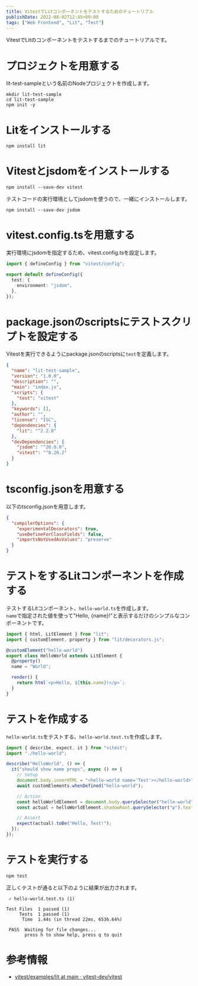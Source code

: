 ```yaml
---
title: VitestでLitコンポーネントをテストするためのチュートリアル
publishDate: 2022-08-02T12:45+09:00
tags: ["Web Frontend", "Lit", "Test"]
---
```


VitestでLitのコンポーネントをテストするまでのチュートリアルです。

# プロジェクトを用意する

lit-test-sampleという名前のNodeプロジェクトを作成します。

```
mkdir lit-test-sample
cd lit-test-sample
npm init -y
```

# Litをインストールする

```
npm install lit
```

# Vitestとjsdomをインストールする

```
npm install --save-dev vitest
```

テストコードの実行環境としてjsdomを使うので、一緒にインストールします。

```
npm install --save-dev jsdom
```

# vitest.config.tsを用意する

実行環境にjsdomを指定するため、vitest.config.tsを設定します。

```typescript
import { defineConfig } from "vitest/config";

export default defineConfig({
  test: {
    environment: "jsdom",
  },
});
```

# package.jsonのscriptsにテストスクリプトを設定する

Vitestを実行できるようにpackage.jsonのscriptsに`test`を定義します。

```json
{
  "name": "lit-test-sample",
  "version": "1.0.0",
  "description": "",
  "main": "index.js",
  "scripts": {
    "test": "vitest"
  },
  "keywords": [],
  "author": "",
  "license": "ISC",
  "dependencies": {
    "lit": "^2.2.8"
  },
  "devDependencies": {
    "jsdom": "^20.0.0",
    "vitest": "^0.20.2"
  }
}
```

# tsconfig.jsonを用意する

以下のtsconfig.jsonを用意します。

```json
{
  "compilerOptions": {
    "experimentalDecorators": true,
    "useDefineForClassFields": false,
    "importsNotUsedAsValues": "preserve"
  }
}
```

# テストをするLitコンポーネントを作成する

テストするLitコンポーネント、`hello-world.ts`を作成します。  
`name`で指定された値を使って"Hello, {name}!"と表示するだけのシンプルなコンポーネントです。

```typescript
import { html, LitElement } from "lit";
import { customElement, property } from "lit/decorators.js";

@customElement("hello-world")
export class HelloWorld extends LitElement {
  @property()
  name = "World";

  render() {
    return html`<p>Hello, ${this.name}!</p>`;
  }
}
```

# テストを作成する

`hello-world.ts`をテストする、`hello-world.test.ts`を作成します。

```typescript
import { describe, expect, it } from "vitest";
import "./hello-world";

describe("HelloWorld", () => {
  it("should show name props", async () => {
    // Setup
    document.body.innerHTML = "<hello-world name='Test'></hello-world>";
    await customElements.whenDefined("hello-world");

    // Action
    const helloWorldElement = document.body.querySelector("hello-world");
    const actual = helloWorldElement.shadowRoot.querySelector("p").textContent;

    // Assert
    expect(actual).toBe("Hello, Test!");
  });
});
```

# テストを実行する

```
npm test
```

正しくテストが通ると以下のように結果が出力されます。

```
 ✓ hello-world.test.ts (1)

Test Files  1 passed (1)
     Tests  1 passed (1)
      Time  1.44s (in thread 22ms, 6536.64%)

 PASS  Waiting for file changes...
       press h to show help, press q to quit
```

# 参考情報

- [vitest/examples/lit at main · vitest-dev/vitest](https://github.com/vitest-dev/vitest/tree/main/examples/lit)
